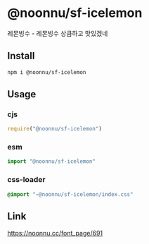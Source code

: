 # @noonnu/sf-icelemon
레몬빙수 - 레몬빙수 상큼하고 맛있겠네

## Install
```sh
npm i @noonnu/sf-icelemon
```
## Usage
### cjs
```js
require("@noonnu/sf-icelemon")
```
### esm
```js
import "@noonnu/sf-icelemon"
```
### css-loader
```css
@import "~@noonnu/sf-icelemon/index.css"
```

## Link
https://noonnu.cc/font_page/691